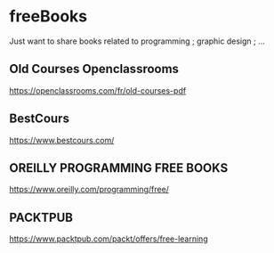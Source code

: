 # freeBooks
Just want to share books related to programming ; graphic design ; ... 

## Old Courses Openclassrooms

https://openclassrooms.com/fr/old-courses-pdf

## BestCours

https://www.bestcours.com/

## OREILLY PROGRAMMING FREE BOOKS

https://www.oreilly.com/programming/free/

## PACKTPUB

https://www.packtpub.com/packt/offers/free-learning
